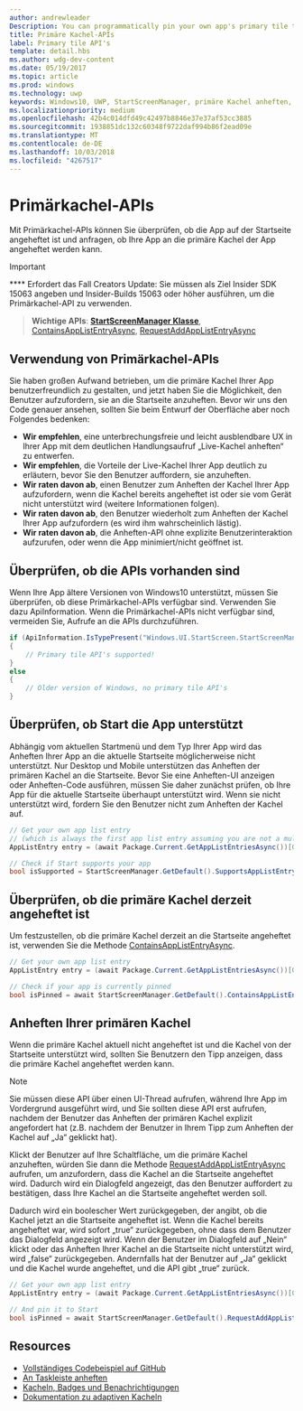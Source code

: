 ```yaml
---
author: andrewleader
Description: You can programmatically pin your own app's primary tile to Start, just like you can pin secondary tiles. And you can check whether it's currently pinned.
title: Primäre Kachel-APIs
label: Primary tile API's
template: detail.hbs
ms.author: wdg-dev-content
ms.date: 05/19/2017
ms.topic: article
ms.prod: windows
ms.technology: uwp
keywords: Windows10, UWP, StartScreenManager, primäre Kachel anheften, primäre Kachel-APIs, überprüfen, ob die Kachel angeheftet ist, Live-Kachel
ms.localizationpriority: medium
ms.openlocfilehash: 42b4c014dfd49c42497b8846e37e37af53cc3885
ms.sourcegitcommit: 1938851dc132c60348f9722daf994b86f2ead09e
ms.translationtype: MT
ms.contentlocale: de-DE
ms.lasthandoff: 10/03/2018
ms.locfileid: "4267517"
---
```

# <a name="primary-tile-apis"></a>Primärkachel-APIs
 

Mit Primärkachel-APIs können Sie überprüfen, ob die App auf der Startseite angeheftet ist und anfragen, ob Ihre App an die primäre Kachel der App angeheftet werden kann.

> [!IMPORTANT]
> **** Erfordert das Fall Creators Update: Sie müssen als Ziel Insider SDK 15063 angeben und Insider-Builds 15063 oder höher ausführen, um die Primärkachel-API zu verwenden.

> **Wichtige APIs**: [**StartScreenManager Klasse**](https://docs.microsoft.com/uwp/api/windows.ui.startscreen.startscreenmanager), [ContainsAppListEntryAsync](https://docs.microsoft.com/uwp/api/windows.ui.startscreen.startscreenmanager#Windows_UI_StartScreen_StartScreenManager_ContainsAppListEntryAsync_Windows_ApplicationModel_Core_AppListEntry_), [RequestAddAppListEntryAsync](https://docs.microsoft.com/uwp/api/windows.ui.startscreen.startscreenmanager#Windows_UI_StartScreen_StartScreenManager_RequestAddAppListEntryAsync_Windows_ApplicationModel_Core_AppListEntry_)


## <a name="when-to-use-primary-tile-apis"></a>Verwendung von Primärkachel-APIs

Sie haben großen Aufwand betrieben, um die primäre Kachel Ihrer App benutzerfreundlich zu gestalten, und jetzt haben Sie die Möglichkeit, den Benutzer aufzufordern, sie an die Startseite anzuheften. Bevor wir uns den Code genauer ansehen, sollten Sie beim Entwurf der Oberfläche aber noch Folgendes bedenken:

* **Wir empfehlen**, eine unterbrechungsfreie und leicht ausblendbare UX in Ihrer App mit dem deutlichen Handlungsaufruf „Live-Kachel anheften“ zu entwerfen.
* **Wir empfehlen**, die Vorteile der Live-Kachel Ihrer App deutlich zu erläutern, bevor Sie den Benutzer auffordern, sie anzuheften.
* **Wir raten davon ab**, einen Benutzer zum Anheften der Kachel Ihrer App aufzufordern, wenn die Kachel bereits angeheftet ist oder sie vom Gerät nicht unterstützt wird (weitere Informationen folgen).
* **Wir raten davon ab**, den Benutzer wiederholt zum Anheften der Kachel Ihrer App aufzufordern (es wird ihm wahrscheinlich lästig).
* **Wir raten davon ab**, die Anheften-API ohne explizite Benutzerinteraktion aufzurufen, oder wenn die App minimiert/nicht geöffnet ist.


## <a name="checking-whether-the-apis-exist"></a>Überprüfen, ob die APIs vorhanden sind

Wenn Ihre App ältere Versionen von Windows10 unterstützt, müssen Sie überprüfen, ob diese Primärkachel-APIs verfügbar sind. Verwenden Sie dazu ApiInformation. Wenn die Primärkachel-APIs nicht verfügbar sind, vermeiden Sie, Aufrufe an die APIs durchzuführen.

```csharp
if (ApiInformation.IsTypePresent("Windows.UI.StartScreen.StartScreenManager"))
{
    // Primary tile API's supported!
}
else
{
    // Older version of Windows, no primary tile API's
}
```


## <a name="check-if-start-supports-your-app"></a>Überprüfen, ob Start die App unterstützt

Abhängig vom aktuellen Startmenü und dem Typ Ihrer App wird das Anheften Ihrer App an die aktuelle Startseite möglicherweise nicht unterstützt. Nur Desktop und Mobile unterstützen das Anheften der primären Kachel an die Startseite. Bevor Sie eine Anheften-UI anzeigen oder Anheften-Code ausführen, müssen Sie daher zunächst prüfen, ob Ihre App für die aktuelle Startseite überhaupt unterstützt wird. Wenn sie nicht unterstützt wird, fordern Sie den Benutzer nicht zum Anheften der Kachel auf.

```csharp
// Get your own app list entry
// (which is always the first app list entry assuming you are not a multi-app package)
AppListEntry entry = (await Package.Current.GetAppListEntriesAsync())[0];

// Check if Start supports your app
bool isSupported = StartScreenManager.GetDefault().SupportsAppListEntry(entry);
```


## <a name="check-whether-youre-currently-pinned"></a>Überprüfen, ob die primäre Kachel derzeit angeheftet ist

Um festzustellen, ob die primäre Kachel derzeit an die Startseite angeheftet ist, verwenden Sie die Methode [ContainsAppListEntryAsync](https://docs.microsoft.com/uwp/api/windows.ui.startscreen.startscreenmanager#Windows_UI_StartScreen_StartScreenManager_ContainsAppListEntryAsync_Windows_ApplicationModel_Core_AppListEntry_).

```csharp
// Get your own app list entry
AppListEntry entry = (await Package.Current.GetAppListEntriesAsync())[0];

// Check if your app is currently pinned
bool isPinned = await StartScreenManager.GetDefault().ContainsAppListEntryAsync(entry);
```


##  <a name="pin-your-primary-tile"></a>Anheften Ihrer primären Kachel

Wenn die primäre Kachel aktuell nicht angeheftet ist und die Kachel von der Startseite unterstützt wird, sollten Sie Benutzern den Tipp anzeigen, dass die primäre Kachel angeheftet werden kann.

> [!NOTE]
> Sie müssen diese API über einen UI-Thread aufrufen, während Ihre App im Vordergrund ausgeführt wird, und Sie sollten diese API erst aufrufen, nachdem der Benutzer das Anheften der primären Kachel explizit angefordert hat (z.B. nachdem der Benutzer in Ihrem Tipp zum Anheften der Kachel auf „Ja“ geklickt hat).

Klickt der Benutzer auf Ihre Schaltfläche, um die primäre Kachel anzuheften, würden Sie dann die Methode [RequestAddAppListEntryAsync](https://docs.microsoft.com/uwp/api/windows.ui.startscreen.startscreenmanager#Windows_UI_StartScreen_StartScreenManager_RequestAddAppListEntryAsync_Windows_ApplicationModel_Core_AppListEntry_) aufrufen, um anzufordern, dass die Kachel an die Startseite angeheftet wird. Dadurch wird ein Dialogfeld angezeigt, das den Benutzer auffordert zu bestätigen, dass Ihre Kachel an die Startseite angeheftet werden soll.

Dadurch wird ein boolescher Wert zurückgegeben, der angibt, ob die Kachel jetzt an die Startseite angeheftet ist. Wenn die Kachel bereits angeheftet war, wird sofort „true“ zurückgegeben, ohne dass dem Benutzer das Dialogfeld angezeigt wird. Wenn der Benutzer im Dialogfeld auf „Nein“ klickt oder das Anheften Ihrer Kachel an die Startseite nicht unterstützt wird, wird „false“ zurückgegeben. Andernfalls hat der Benutzer auf „Ja“ geklickt und die Kachel wurde angeheftet, und die API gibt „true“ zurück.

```csharp
// Get your own app list entry
AppListEntry entry = (await Package.Current.GetAppListEntriesAsync())[0];

// And pin it to Start
bool isPinned = await StartScreenManager.GetDefault().RequestAddAppListEntryAsync(entry);
```


## <a name="resources"></a>Resources

* [Vollständiges Codebeispiel auf GitHub](https://github.com/WindowsNotifications/quickstart-pin-primary-tile)
* [An Taskleiste anheften](../pin-to-taskbar.md)
* [Kacheln, Badges und Benachrichtigungen](index.md)
* [Dokumentation zu adaptiven Kacheln](create-adaptive-tiles.md)
